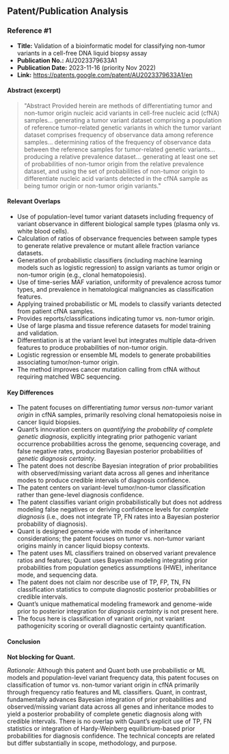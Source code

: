 ## Patent/Publication Analysis

### Reference #1

- **Title:** Validation of a bioinformatic model for classifying non-tumor variants in a cell-free DNA liquid biopsy assay
- **Publication No.:** AU2023379633A1
- **Publication Date:** 2023-11-16 (priority Nov 2022)
- **Link:** https://patents.google.com/patent/AU2023379633A1/en

#### Abstract (excerpt)

> "Abstract Provided herein are methods of differentiating tumor and non-tumor origin nucleic acid variants in cell-free nucleic acid (cfNA) samples… generating a tumor variant dataset comprising a population of reference tumor-related genetic variants in which the tumor variant dataset comprises frequency of observance data among reference samples… determining ratios of the frequency of observance data between the reference samples for tumor-related genetic variants… producing a relative prevalence dataset… generating at least one set of probabilities of non-tumor origin from the relative prevalence dataset, and using the set of probabilities of non-tumor origin to differentiate nucleic acid variants detected in the cfNA sample as being tumor origin or non-tumor origin variants."

#### Relevant Overlaps

- Use of population-level tumor variant datasets including frequency of variant observance in different biological sample types (plasma only vs. white blood cells).
- Calculation of ratios of observance frequencies between sample types to generate relative prevalence or mutant allele fraction variance datasets.
- Generation of probabilistic classifiers (including machine learning models such as logistic regression) to assign variants as tumor origin or non-tumor origin (e.g., clonal hematopoiesis).
- Use of time-series MAF variation, uniformity of prevalence across tumor types, and prevalence in hematological malignancies as classification features.
- Applying trained probabilistic or ML models to classify variants detected from patient cfNA samples.
- Provides reports/classifications indicating tumor vs. non-tumor origin.
- Use of large plasma and tissue reference datasets for model training and validation.
- Differentiation is at the variant level but integrates multiple data-driven features to produce probabilities of non-tumor origin.
- Logistic regression or ensemble ML models to generate probabilities associating tumor/non-tumor origin.
- The method improves cancer mutation calling from cfNA without requiring matched WBC sequencing.

#### Key Differences

- The patent focuses on differentiating *tumor* versus *non-tumor* variant *origin* in cfNA samples, primarily resolving clonal hematopoiesis noise in cancer liquid biopsies.
- Quant’s innovation centers on *quantifying the probability of complete genetic diagnosis*, explicitly integrating prior pathogenic variant occurrence probabilities across the genome, sequencing coverage, and false negative rates, producing Bayesian posterior probabilities of *genetic diagnosis certainty*.
- The patent does not describe Bayesian integration of prior probabilities with observed/missing variant data across all genes and inheritance modes to produce credible intervals of diagnosis confidence.
- The patent centers on variant-level tumor/non-tumor classification rather than gene-level diagnosis confidence.
- The patent classifies variant origin probabilistically but does not address modeling false negatives or deriving confidence levels for *complete diagnosis* (i.e., does not integrate TP, FN rates into a Bayesian posterior probability of diagnosis).
- Quant is designed genome-wide with mode of inheritance considerations; the patent focuses on tumor vs. non-tumor variant origins mainly in cancer liquid biopsy contexts.
- The patent uses ML classifiers trained on observed variant prevalence ratios and features; Quant uses Bayesian modeling integrating prior probabilities from population genetics assumptions (HWE), inheritance mode, and sequencing data.
- The patent does not claim nor describe use of TP, FP, TN, FN classification statistics to compute diagnostic posterior probabilities or credible intervals.
- Quant’s unique mathematical modeling framework and genome-wide prior to posterior integration for *diagnosis certainty* is not present here.
- The focus here is classification of variant origin, not variant pathogenicity scoring or overall diagnostic certainty quantification.

#### Conclusion

**Not blocking for Quant.**

*Rationale:* Although this patent and Quant both use probabilistic or ML models and population-level variant frequency data, this patent focuses on classification of tumor vs. non-tumor variant origin in cfNA primarily through frequency ratio features and ML classifiers. Quant, in contrast, fundamentally advances Bayesian integration of prior probabilities and observed/missing variant data across all genes and inheritance modes to yield a posterior probability of complete genetic diagnosis along with credible intervals. There is no overlap with Quant’s explicit use of TP, FN statistics or integration of Hardy-Weinberg equilibrium-based prior probabilities for diagnosis confidence. The technical concepts are related but differ substantially in scope, methodology, and purpose.
